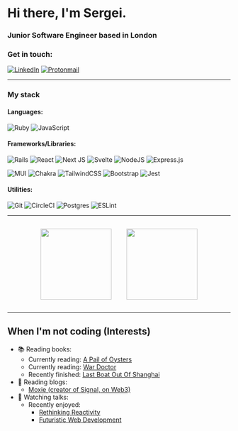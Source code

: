# Hi there, I'm Sergei.

### Junior Software Engineer based in London

<!-- 

Proactive, hard-working and ambitious Makers Academy graduate with a background in science and marketing, looking for my first role as a software developer.

I'm a strong problem solver and experienced at communicating ideas to stakeholders and end users. Passionate about developing my existing skills and picking up new ones, I have been enjoying working with React and NextJS, as well as learning testing frameworks like Enzyme.

I left a comfortable career in marketing to pursue a new challenge as a developer and join a rapidly changing, fast-paced industry, which gives me the chance to solve interesting problems on a daily basis. -->

### Get in touch:

[![LinkedIn](https://img.shields.io/badge/linkedin-%230077B5.svg?style=for-the-badge&logo=linkedin&logoColor=white)](https://www.linkedin.com/in/sergei-palmer/) 
[![Protonmail](https://img.shields.io/badge/ProtonMail-8B89CC?style=for-the-badge&logo=protonmail&logoColor=white)](mailto:sergeipalmer@protonmail.ch)

<!-- For the past 7 years, I've worked in digital marketing, running paid advertising campaigns, analysing data and carrying out search engine optimisation (SEO) projects for both fast-growing startups and well-established brands. I've spent the last few years running my own small consulting business whilst living in Vietnam & Taiwan, requiring me to master remote collaboration, communication and project management while juggling timezones.

In August 2021, I moved back to the UK and in December 2021 graduated from [Makers Academy](https://makers.tech/). Makers Academy is a 16-week intensive coding bootcamp focused on teaching the fundamentals of software engineering with JavaScript & Ruby.

Whilst at Makers, I learned:
- The principles of object-oriented design & test-driven development
- How to write clean, reliable and maintainable code
- How to pair-program in the driver-navigator style to problem solve effectively
- Collaboration on GitHub projects using continuous integration & automated deployment
- How to debug effectively
- Skills to help me be confident in learning new technologies
- Working in an agile development team using XP values

**[View My GitHub CV For More Info](https://github.com/s-palmer/CV)**

---

## Projects

### Key projects

#### Bar.io
* A geolocation-based barfinding app

<a href="https://github.com/s-palmer/bar.io-frontend">
  <img align="center" src="https://github-readme-stats.vercel.app/api/pin/?username=s-palmer&repo=bar.io-frontend" />
</a>
<a href="https://github.com/s-palmer/bar.io-backend">
  <img align="center" src="https://github-readme-stats.vercel.app/api/pin/?username=s-palmer&repo=bar.io-backend" />
</a>

#### Facebook Interest Explorer
* A tool to explore audiences that can be used for targeting Facebook ads

<a href="https://github.com/s-palmer/facebook-interest-api">
  <img align="center" src="https://github-readme-stats.vercel.app/api/pin/?username=s-palmer&repo=facebook-interest-api" />
</a>
<a href="https://github.com/s-palmer/fb-interest-api-backend">
  <img align="center" src="https://github-readme-stats.vercel.app/api/pin/?username=s-palmer&repo=fb-interest-api-backend" />
</a>

### Other projects

* [Acebook](https://github.com/s-palmer/acebook) - A social networking site implementing all CRUD operations.
  * Ruby on Rails, PostgreSQL, RSpec, Capybara, Bootstrap
* [Makers BNB](https://github.com/s-palmer/makers_bnb) - An accommodation rental site.
  * Ruby, Sinatra, PostgreSQL, RSpec, Capybara, Bootstrap -->

---

### My stack

#### Languages:
![Ruby](https://img.shields.io/badge/ruby-%23CC342D.svg?style=for-the-badge&logo=ruby&logoColor=white) ![JavaScript](https://img.shields.io/badge/javascript-%23323330.svg?style=for-the-badge&logo=javascript&logoColor=%23F7DF1E) 

#### Frameworks/Libraries:
![Rails](https://img.shields.io/badge/rails-%23CC0000.svg?style=for-the-badge&logo=ruby-on-rails&logoColor=white) ![React](https://img.shields.io/badge/react-%2320232a.svg?style=for-the-badge&logo=react&logoColor=%2361DAFB) ![Next JS](https://img.shields.io/badge/Next-black?style=for-the-badge&logo=next.js&logoColor=white) ![Svelte](https://img.shields.io/badge/svelte-%23f1413d.svg?style=for-the-badge&logo=svelte&logoColor=white) ![NodeJS](https://img.shields.io/badge/node.js-6DA55F?style=for-the-badge&logo=node.js&logoColor=white) ![Express.js](https://img.shields.io/badge/express.js-%23404d59.svg?style=for-the-badge&logo=express&logoColor=%2361DAFB)

![MUI](https://img.shields.io/badge/MUI-%230081CB.svg?style=for-the-badge&logo=material-ui&logoColor=white)
 ![Chakra](https://img.shields.io/badge/chakra-%234ED1C5.svg?style=for-the-badge&logo=chakraui&logoColor=white) ![TailwindCSS](https://img.shields.io/badge/tailwindcss-%2338B2AC.svg?style=for-the-badge&logo=tailwind-css&logoColor=white) ![Bootstrap](https://img.shields.io/badge/bootstrap-%23563D7C.svg?style=for-the-badge&logo=bootstrap&logoColor=white) ![Jest](https://img.shields.io/badge/-jest-%23C21325?style=for-the-badge&logo=jest&logoColor=white) 

#### Utilities:
![Git](https://img.shields.io/badge/git-%23F05033.svg?style=for-the-badge&logo=git&logoColor=white) ![CircleCI](https://img.shields.io/badge/CIRCLECI-%23161616.svg?style=for-the-badge&logo=circleci&logoColor=white) ![Postgres](https://img.shields.io/badge/postgres-%23316192.svg?style=for-the-badge&logo=postgresql&logoColor=white) ![ESLint](https://img.shields.io/badge/ESLint-4B3263?style=for-the-badge&logo=eslint&logoColor=white)

<!-- ### Interested In:
![TypeScript](https://img.shields.io/badge/typescript-%23007ACC.svg?style=for-the-badge&logo=typescript&logoColor=white) ![Python](https://img.shields.io/badge/python-3670A0?style=for-the-badge&logo=python&logoColor=ffdd54) -->

---

<p align="center">
  <img height="160px" style="padding: 15px;" src="https://github-readme-stats.vercel.app/api?username=s-palmer&show_icons=true&theme=tokyonight" />  
  <img height="160px" style="padding: 15px;" src="https://github-readme-stats.vercel.app/api/top-langs/?username=s-palmer&layout=compact&theme=tokyonight"/>
</p>

---

## When I'm not coding (Interests)

- 📚 Reading books:
  - Currently reading: [A Pail of Oysters](https://www.goodreads.com/book/show/29444882-a-pail-of-oysters)
  - Currently reading: [War Doctor](https://www.goodreads.com/book/show/41793575-war-doctor)
  - Recently finished: [Last Boat Out Of Shanghai](https://www.goodreads.com/en/book/show/40061595-last-boat-out-of-shanghai)
- 💬 Reading blogs:
  - [Moxie (creator of Signal, on Web3)](https://moxie.org/2022/01/07/web3-first-impressions.html)
- 🌱 Watching talks:
  - Recently enjoyed:
    - [Rethinking Reactivity](https://www.youtube.com/watch?v=AdNJ3fydeao) 
    - [Futuristic Web Development](https://www.youtube.com/watch?v=qSfdtmcZ4d0) 


<!--
**s-palmer/s-palmer** is a ✨ _special_ ✨ repository because its `README.md` (this file) appears on your GitHub profile.

Here are some ideas to get you started:

- 🔭 I’m currently working on ...
- 🌱 I’m currently learning ...
- 👯 I’m looking to collaborate on ...
- 🤔 I’m looking for help with ...
- 💬 Ask me about ...
- 📫 How to reach me: ...
- 😄 Pronouns: ...
- ⚡ Fun fact: ...



-->
